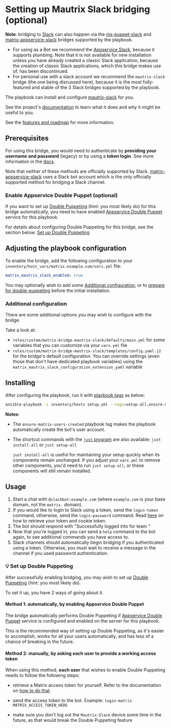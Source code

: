 # Setting up Mautrix Slack bridging (optional)

**Note**: bridging to [Slack](https://slack.com/) can also happen via the [mx-puppet-slack](configuring-playbook-bridge-mx-puppet-slack.md) and [matrix-appservice-slack](configuring-playbook-bridge-appservice-slack.md) bridges supported by the playbook.
- For using as a Bot we recommend the [Appservice Slack](configuring-playbook-bridge-appservice-slack.md), because it supports plumbing. Note that it is not available for new installation unless you have already created a classic Slack application, because the creation of classic Slack applications, which this bridge makes use of, has been discontinued.
- For personal use with a slack account we recommend the `mautrix-slack` bridge (the one being discussed here), because it is the most fully-featured and stable of the 3 Slack bridges supported by the playbook.

The playbook can install and configure [mautrix-slack](https://github.com/mautrix/slack) for you.

See the project's [documentation](https://docs.mau.fi/bridges/go/slack/index.html) to learn what it does and why it might be useful to you.

See the [features and roadmap](https://github.com/mautrix/slack/blob/main/ROADMAP.md) for more information.

## Prerequisites

For using this bridge, you would need to authenticate by **providing your username and password** (legacy) or by using a **token login**. See more information in the [docs](https://docs.mau.fi/bridges/go/slack/authentication.html).

Note that neither of these methods are officially supported by Slack. [matrix-appservice-slack](configuring-playbook-bridge-appservice-slack.md) uses a Slack bot account which is the only officially supported method for bridging a Slack channel.

### Enable Appservice Double Puppet (optional)

If you want to set up [Double Puppeting](https://docs.mau.fi/bridges/general/double-puppeting.html) (hint: you most likely do) for this bridge automatically, you need to have enabled [Appservice Double Puppet](configuring-playbook-appservice-double-puppet.md) service for this playbook.

For details about configuring Double Puppeting for this bridge, see the section below: [Set up Double Puppeting](#-set-up-double-puppeting)

## Adjusting the playbook configuration

To enable the bridge, add the following configuration to your `inventory/host_vars/matrix.example.com/vars.yml` file:

```yaml
matrix_mautrix_slack_enabled: true
```

You may optionally wish to add some [Additional configuration](#additional-configuration), or to [prepare for double-puppeting](#set-up-double-puppeting) before the initial installation.

### Additional configuration

There are some additional options you may wish to configure with the bridge.

Take a look at:

- `roles/custom/matrix-bridge-mautrix-slack/defaults/main.yml` for some variables that you can customize via your `vars.yml` file
- `roles/custom/matrix-bridge-mautrix-slack/templates/config.yaml.j2` for the bridge's default configuration. You can override settings (even those that don't have dedicated playbook variables) using the `matrix_mautrix_slack_configuration_extension_yaml` variable

## Installing

After configuring the playbook, run it with [playbook tags](playbook-tags.md) as below:

<!-- NOTE: let this conservative command run (instead of install-all) to make it clear that failure of the command means something is clearly broken. -->
```sh
ansible-playbook -i inventory/hosts setup.yml --tags=setup-all,ensure-matrix-users-created,start
```

**Notes**:

- The `ensure-matrix-users-created` playbook tag makes the playbook automatically create the bot's user account.

- The shortcut commands with the [`just` program](just.md) are also available: `just install-all` or `just setup-all`

  `just install-all` is useful for maintaining your setup quickly when its components remain unchanged. If you adjust your `vars.yml` to remove other components, you'd need to run `just setup-all`, or these components will still remain installed.

## Usage

1. Start a chat with `@slackbot:example.com` (where `example.com` is your base domain, not the `matrix.` domain).
2. If you would like to login to Slack using a token, send the `login-token` command, otherwise, send the `login-password` command. Read [here](https://docs.mau.fi/bridges/go/slack/authentication.html) on how to retrieve your token and cookie token.
3. The bot should respond with "Successfully logged into <email> for team <workspace>"
4. Now that you're logged in, you can send a `help` command to the bot again, to see additional commands you have access to.
5. Slack channels should automatically begin bridging if you authenticated using a token. Otherwise, you must wait to receive a message in the channel if you used password authentication.

### 💡 Set up Double Puppeting

After successfully enabling bridging, you may wish to set up [Double Puppeting](https://docs.mau.fi/bridges/general/double-puppeting.html) (hint: you most likely do).

To set it up, you have 2 ways of going about it.

#### Method 1: automatically, by enabling Appservice Double Puppet

The bridge automatically performs Double Puppeting if [Appservice Double Puppet](configuring-playbook-appservice-double-puppet.md) service is configured and enabled on the server for this playbook.

This is the recommended way of setting up Double Puppeting, as it's easier to accomplish, works for all your users automatically, and has less of a chance of breaking in the future.

#### Method 2: manually, by asking each user to provide a working access token

When using this method, **each user** that wishes to enable Double Puppeting needs to follow the following steps:

- retrieve a Matrix access token for yourself. Refer to the documentation on [how to do that](obtaining-access-tokens.md).

- send the access token to the bot. Example: `login-matrix MATRIX_ACCESS_TOKEN_HERE`

- make sure you don't log out the `Mautrix-Slack` device some time in the future, as that would break the Double Puppeting feature
